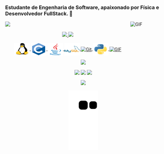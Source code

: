 ### Estudante de Engenharia de Software, apaixonado por Física e Desenvolvedor FullStack. 👋

<img align="right" alt="GIF" src="https://github.com/Rishit-dagli/Rishit-dagli/blob/master/images/octocat-anime.gif" width="100" height="100" />

![](https://i.imgur.com/waxVImv.png)

<div align="center">
  <a href="https://github.com/jeanalvesr">
  <img height="180em" src="https://github-readme-stats.vercel.app/api?username=jeanalvesr&show_icons=true&theme=dracula&include_all_commits=true&count_private=true"/>
     <img height="180em" src="https://github-readme-stats.vercel.app/api/top-langs/?username=jeanalvesr&layout=compact&langs_count=7&theme=dracula"/>
    
    
<div style="display: inline_block"><br>
  <img align="center" alt="Jean-Linux" height="40" width="50" src="https://raw.githubusercontent.com/devicons/devicon/master/icons/linux/linux-original.svg">
  <img align="center" alt="Jean-C" height="40" width="50" src="https://raw.githubusercontent.com/devicons/devicon/master/icons/c/c-original.svg">
  <img align="center" alt="Jean-Java" height="40" width="50" src="https://raw.githubusercontent.com/devicons/devicon/master/icons/java/java-original.svg">
  
  <img align="center" alt="Jean-MySql" height="40" width="50" src="https://raw.githubusercontent.com/devicons/devicon/master/icons/mysql/mysql-original-wordmark.svg">
  
  <img align="center" alt="Git" height="40" width="50" src="https://profilinator.rishav.dev/skills-assets/git-scm-icon.svg">
  <img align="center" alt="Jean-Python" height="40" width="50" src="https://raw.githubusercontent.com/devicons/devicon/master/icons/python/python-original.svg">
 
  
  
   <img align="center" alt="GIF" src="https://github.com/abhisheknaiidu/abhisheknaiidu/blob/master/code.gif?raw=true" width="250" height="160" />
  
  
</div>
  
    
 ![](https://i.imgur.com/waxVImv.png)
  
  <a href="https://www.instagram.com/jeanalvesrz" target="_blank"><img src="https://img.shields.io/badge/-Instagram-%23E4405F?style=for-the-badge&logo=instagram&logoColor=white" target="_blank"></a>
  <a href = "mailto:engjeanr@gmail.com"><img src="https://img.shields.io/badge/-Gmail-%23333?style=for-the-badge&logo=gmail&logoColor=white" target="_blank"></a>
  <a href="https://www.linkedin.com/in/jean-alves-705346149" target="_blank"><img src="https://img.shields.io/badge/-LinkedIn-%230077B5?style=for-the-badge&logo=linkedin&logoColor=white" target="_blank"></a> 
    
 ![](https://i.imgur.com/waxVImv.png)
    
 ![Snake animation](https://github.com/jeanalvesr/jeanalvesr/blob/output/github-contribution-grid-snake.svg)    
</div> 
  
